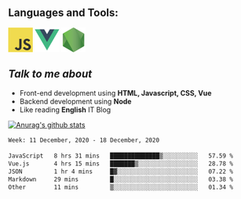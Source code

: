 ## **Languages and Tools:**      
<code><img height="50" src="https://raw.githubusercontent.com/github/explore/80688e429a7d4ef2fca1e82350fe8e3517d3494d/topics/javascript/javascript.png"></code>
<code><img height="50"  src="https://raw.githubusercontent.com/github/explore/80688e429a7d4ef2fca1e82350fe8e3517d3494d/topics/vue/vue.png"></code>
<code><img height="50"  src="https://raw.githubusercontent.com/github/explore/80688e429a7d4ef2fca1e82350fe8e3517d3494d/topics/nodejs/nodejs.png"></code>

## *Talk to me about*
- Front-end development using **HTML, Javascript, CSS, Vue**
- Backend development using **Node**
- Like reading **English** IT Blog    

[![Anurag's github stats](https://github-readme-stats.vercel.app/api?username=qdi5)](https://github.com/anuraghazra/github-readme-stats)    

<!--START_SECTION:waka-->
```text
Week: 11 December, 2020 - 18 December, 2020

JavaScript   8 hrs 31 mins   ██████████████▒░░░░░░░░░░   57.59 % 
Vue.js       4 hrs 15 mins   ███████▒░░░░░░░░░░░░░░░░░   28.78 % 
JSON         1 hr 4 mins     █▓░░░░░░░░░░░░░░░░░░░░░░░   07.22 % 
Markdown     29 mins         █░░░░░░░░░░░░░░░░░░░░░░░░   03.38 % 
Other        11 mins         ▒░░░░░░░░░░░░░░░░░░░░░░░░   01.34 % 
```
<!--END_SECTION:waka-->
